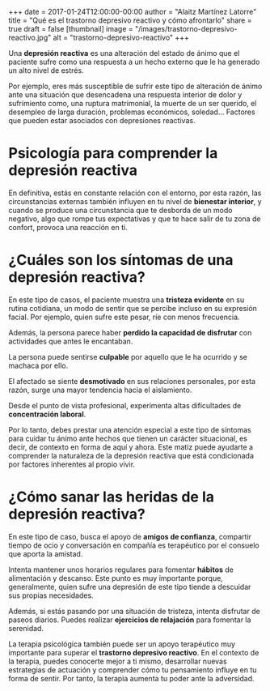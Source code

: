 +++
date = 2017-01-24T12:00:00-00:00
author = "Alaitz Martínez Latorre"
title = "Qué es el trastorno depresivo reactivo y cómo afrontarlo"
share = true
draft = false
[thumbnail]
image = "/images/trastorno-depresivo-reactivo.jpg"
alt = "trastorno-depresivo-reactivo"
+++

Una **depresión reactiva** es una alteración del estado de ánimo que el paciente sufre como una respuesta a un hecho externo que le ha generado un alto nivel de estrés.

Por ejemplo, eres más susceptible de sufrir este tipo de alteración de ánimo ante una situación que desencadena una respuesta interior de dolor y sufrimiento como, una ruptura matrimonial, la muerte de un ser querido, el desempleo de larga duración, problemas económicos, soledad… Factores que pueden estar asociados con depresiones reactivas.

# Psicología para comprender la depresión reactiva

En definitiva, estás en constante relación con el entorno, por esta razón, las circunstancias externas también influyen en tu nivel de **bienestar interior**, y cuando se produce una circunstancia que te desborda de un modo negativo, algo que rompe tus expectativas y que te hace salir de tu zona de confort, provoca una reacción en ti.

# ¿Cuáles son los síntomas de una depresión reactiva?

En este tipo de casos, el paciente muestra una **tristeza evidente** en su rutina cotidiana, un modo de sentir que se percibe incluso en su expresión facial. Por ejemplo, quien sufre este pesar, ríe con menos frecuencia.

Además, la persona parece haber **perdido la capacidad de disfrutar** con actividades que antes le encantaban.

La persona puede sentirse **culpable** por aquello que le ha ocurrido y se machaca por ello.

El afectado se siente **desmotivado** en sus relaciones personales, por esta razón, surge una mayor tendencia hacia el aislamiento.

Desde el punto de vista profesional, experimenta altas dificultades de **concentración laboral**.

Por lo tanto, debes prestar una atención especial a este tipo de síntomas para cuidar tu ánimo ante hechos que tienen un carácter situacional, es decir, de contexto en forma de aquí y ahora. Este matiz puede ayudarte a comprender la naturaleza de la depresión reactiva que está condicionada por factores inherentes al propio vivir.

# ¿Cómo sanar las heridas de la depresión reactiva?

En este tipo de caso, busca el apoyo de **amigos de confianza**, compartir tiempo de ocio y conversación en compañía es terapéutico por el consuelo que aporta la amistad.

Intenta mantener unos horarios regulares para fomentar **hábitos** de alimentación y descanso. Este punto es muy importante porque, generalmente, quien sufre una depresión de este tipo tiende a descuidar sus propias necesidades.

Además, si estás pasando por una situación de tristeza, intenta disfrutar de paseos diarios. Puedes realizar **ejercicios de relajación** para fomentar la serenidad.

La terapia psicológica también puede ser un apoyo terapéutico muy importante para superar el **trastorno depresivo reactivo**.  En el contexto de la terapia, puedes conocerte mejor a ti mismo, desarrollar nuevas estrategias de actuación y comprender cómo tu pensamiento influye en tu forma de sentir. Por tanto, la terapia aumenta tu poder ante la adversidad.
